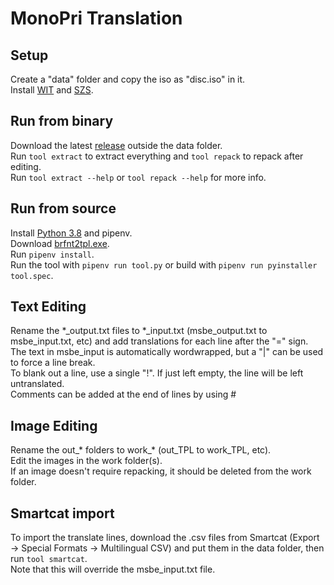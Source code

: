 # MonoPri Translation
## Setup
Create a "data" folder and copy the iso as "disc.iso" in it.  
Install [WIT](https://wit.wiimm.de/download.html) and [SZS](https://szs.wiimm.de/download.html).  
## Run from binary
Download the latest [release](https://github.com/Illidanz/MonoPriTranslation/releases) outside the data folder.  
Run `tool extract` to extract everything and `tool repack` to repack after editing.  
Run `tool extract --help` or `tool repack --help` for more info.  
## Run from source
Install [Python 3.8](https://www.python.org/downloads/) and pipenv.  
Download [brfnt2tpl.exe](http://wiki.tockdom.com/wiki/Brfnt2tpl).  
Run `pipenv install`.  
Run the tool with `pipenv run tool.py` or build with `pipenv run pyinstaller tool.spec`.  
## Text Editing
Rename the \*\_output.txt files to \*\_input.txt (msbe_output.txt to msbe_input.txt, etc) and add translations for each line after the "=" sign.  
The text in msbe_input is automatically wordwrapped, but a "|" can be used to force a line break.  
To blank out a line, use a single "!". If just left empty, the line will be left untranslated.  
Comments can be added at the end of lines by using #  
## Image Editing
Rename the out\_\* folders to work\_\* (out_TPL to work_TPL, etc).  
Edit the images in the work folder(s).  
If an image doesn't require repacking, it should be deleted from the work folder.  
## Smartcat import
To import the translate lines, download the .csv files from Smartcat (Export -> Special Formats -> Multilingual CSV) and put them in the data folder, then run `tool smartcat`.  
Note that this will override the msbe_input.txt file.  
